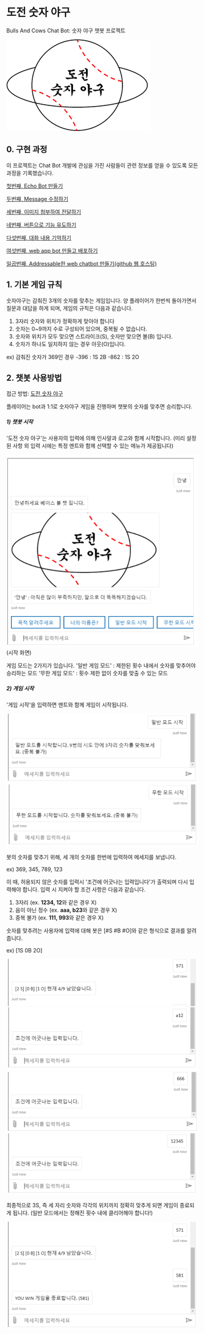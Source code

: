 # 도전 숫자 야구

Bulls And Cows Chat Bot: 숫자 야구 챗봇 프로젝트

<img src=".\imgs\logo.png"/>

## 0. 구현 과정

이 프로젝트는 Chat Bot 개발에 관심을 가진 사람들이 관련 정보를 얻을 수 있도록 모든 과정을 기록했습니다.

[첫번째, Echo Bot 만들기](https://github.com/BullsAndCowsBot/chatbot/blob/master/tutorial/0_echobot.md)

[두번째, Message 수정하기](https://github.com/BullsAndCowsBot/chatbot/blob/master/tutorial/1_modify_message.md)

[세번째, 이미지 첨부하여 전달하기](https://github.com/BullsAndCowsBot/chatbot/blob/master/tutorial/2_attachment_image.md)

[네번째, 버튼으로 기능 유도하기](https://github.com/BullsAndCowsBot/chatbot/blob/master/tutorial/3_suggestion.md)

[다섯번째, 대화 내용 기억하기](https://github.com/BullsAndCowsBot/chatbot/blob/master/tutorial/4_save_conversation_data.md)

[여섯번째, web app bot 만들고 배포하기](https://github.com/BullsAndCowsBot/chatbot/blob/master/tutorial/5_azure_web_app_bot.md)

[일곱번째, Addressable한 web chatbot 만들기(github 웹 호스팅)](https://github.com/BullsAndCowsBot/chatbot/blob/master/tutorial/6_github_page.md)

## 1. 기본 게임 규칙

숫자야구는 감춰진 3개의 숫자를 맞추는 게임입니다.
양 플레이어가 한번씩 돌아가면서 질문과 대답을 하게 되며, 게임의 규칙은 다음과 같습니다.

1. 3자리 숫자와 위치가 정확하게 맞아야 합니다
2. 숫자는 0~9까지 수로 구성되어 있으며, 중복될 수 없습니다.
3. 숫자와 위치가 모두 맞으면 스트라이크(S), 숫자만 맞으면 볼(B) 입니다.
4. 숫자가 하나도 일치하지 않는 경우 아웃(O)입니다.

ex) 감춰진 숫자가 369인 경우
-396 : 1S 2B
-862 : 1S 2O

## 2. 챗봇 사용방법

접근 방법: [도전 숫자 야구](https://bullsandcowsbot.github.io/index.html)

플레이어는 bot과 1:1로 숫자야구 게임을 진행하며 챗봇의 숫자를 맞추면 승리합니다.

##### 1) 챗봇 시작

'도전 숫자 야구'는 사용자의 입력에 의해 인사말과 로고와 함께 시작합니다.
(미리 설정된 사항 외 입력 시에는 특정 멘트와 함께 선택할 수 있는 메뉴가 제공됩니다)

<img src=".\imgs\start_screen.PNG"/> (시작 화면)

게임 모드는 2가지가 있습니다.
'일반 게임 모드' : 제한된 횟수 내에서 숫자를 맞추어야 승리하는 모드
'무한 게임 모드' : 횟수 제한 없이 숫자를 맞출 수 있는 모드

##### 2) 게임 시작

'게임 시작'을 입력하면 멘트와 함께 게임이 시작됩니다.

<img src=".\imgs\start_normalMode.PNG"/>

<img src=".\imgs\start_infinityMode.PNG"/>

봇의 숫자를 맞추기 위해, 세 개의 숫자를 한번에 입력하여 메세지를 보냅니다.

ex) 369, 345, 789, 123

이 때, 허용되지 않은 숫자를 입력시 '조건에 어긋나는 입력입니다'가 출력되며 다시 입력해야 합니다.
입력 시 지켜야 할 조건 사항은 다음과 같습니다.

1. 3자리 (ex. **1234, 12**와 같은 경우 X)
2. 음이 아닌 정수 (ex. **aaa, b23**와 같은 경우 X)
3. 중복 불가 (ex. **111, 993**와 같은 경우 X)

숫자를 맞추려는 사용자에 입력에 대해 봇은 [#S #B #O]와 같은 형식으로 결과를 알려줍니다.

ex) [1S 0B 2O]

<img src=".\imgs\ask_example.PNG"/>

<img src=".\imgs\notDigit.PNG"/>

<img src=".\imgs\repetition.PNG"/>

<img src=".\imgs\OverNumber.PNG"/>

최종적으로 3S, 즉 세 자리 숫자와 각각의 위치까지 정확히 맞추게 되면 게임이 종료되게 됩니다.
(일반 모드에서는 정해진 횟수 내에 클리어해야 합니다!)

<img src=".\imgs\gameEnd.PNG"/>

